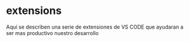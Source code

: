 # extensions
Aquí se describen una serie de extensiones de VS CODE que ayudaran a ser mas productivo nuestro desarrollo
